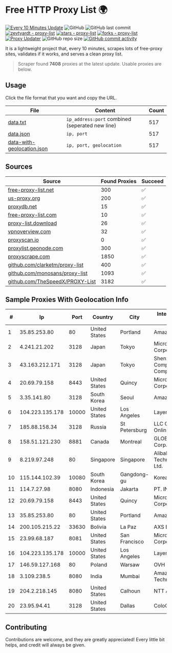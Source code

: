 
# Free HTTP Proxy List 🌍

[![Every 10 Minutes Update](https://github.com/mertguvencli/http-proxy-list/actions/workflows/main.yml/badge.svg?branch=main)](https://github.com/mertguvencli/http-proxy-list/actions/workflows/main.yml)
![GitHub](https://img.shields.io/github/license/mertguvencli/http-proxy-list)
![GitHub last commit](https://img.shields.io/github/last-commit/mertguvencli/http-proxy-list)
[![zevtyardt - proxy-list](https://img.shields.io/static/v1?label=zevtyardt&message=proxy-list&color=blue&logo=github)](https://github.com/zevtyardt/proxy-list "Go to GitHub repo")
[![stars - proxy-list](https://img.shields.io/github/stars/zevtyardt/proxy-list?style=social)](https://github.com/zevtyardt/proxy-list)
[![forks - proxy-list](https://img.shields.io/github/forks/zevtyardt/proxy-list?style=social)](https://github.com/zevtyardt/proxy-list)
[![Proxy Updater](https://github.com/zevtyardt/proxy-list/workflows/Proxy%20Updater/badge.svg)](https://github.com/zevtyardt/proxy-list/actions?query=workflow:"Proxy+Updater")
![GitHub repo size](https://img.shields.io/github/repo-size/zevtyardt/proxy-list)
[![GitHub commit activity](https://img.shields.io/github/commit-activity/m/zevtyardt/proxy-list?logo=commits)](https://github.com/zevtyardt/proxy-list/commits/main)

It is a lightweight project that, every 10 minutes, scrapes lots of free-proxy sites, validates if it works, and serves a clean proxy list.

> Scraper found **7408** proxies at the latest update. Usable proxies are below.

## Usage

Click the file format that you want and copy the URL.

|File|Content|Count|
|----|-------|-----|
|[data.txt](https://raw.githubusercontent.com/mertguvencli/http-proxy-list/main/proxy-list/data.txt)|`ip_address:port` combined (seperated new line)|517|
|[data.json](https://raw.githubusercontent.com/mertguvencli/http-proxy-list/main/proxy-list/data.json)|`ip, port`|517|
|[data-with-geolocation.json](https://raw.githubusercontent.com/mertguvencli/http-proxy-list/main/proxy-list/data-with-geolocation.json)|`ip, port, geolocation`|517|

## Sources

|Source|Found Proxies|Succeed|
|------|-------------|-------|
|[free-proxy-list.net](https://free-proxy-list.net)|300|✅|
|[us-proxy.org](https://www.us-proxy.org)|200|✅|
|[proxydb.net](http://proxydb.net)|15|✅|
|[free-proxy-list.com](https://free-proxy-list.com/?page=&port=&type%5B%5D=http&type%5B%5D=https&up_time=0&search=Search)|10|✅|
|[proxy-list.download](https://www.proxy-list.download/HTTP)|26|✅|
|[vpnoverview.com](https://vpnoverview.com/privacy/anonymous-browsing/free-proxy-servers)|32|✅|
|[proxyscan.io](https://www.proxyscan.io)|0|✅|
|[proxylist.geonode.com](https://proxylist.geonode.com/api/proxy-list?limit=300&page=1&sort_by=lastChecked&sort_type=desc&protocols=http,https)|300|✅|
|[proxyscrape.com](https://api.proxyscrape.com/v2/?request=displayproxies&protocol=http&timeout=10000&country=all&ssl=all&anonymity=all)|1850|✅|
|[github.com/clarketm/proxy-list](https://raw.githubusercontent.com/clarketm/proxy-list/master/proxy-list-raw.txt)|400|✅|
|[github.com/monosans/proxy-list](https://raw.githubusercontent.com/monosans/proxy-list/main/proxies/http.txt)|1093|✅|
|[github.com/TheSpeedX/PROXY-List](https://raw.githubusercontent.com/TheSpeedX/PROXY-List/master/http.txt)|3182|✅|


## Sample Proxies With Geolocation Info

|#|Ip|Port|Country|City|Internet Service Provider|
|-|--|----|-------|----|-------------------------|
|1|35.85.253.80|80|United States|Portland|Amazon.com, Inc.|
|2|4.241.21.202|3128|Japan|Tokyo|Microsoft Corporation|
|3|43.163.212.171|3128|Japan|Tokyo|Shenzhen Tencent Computer Systems Company Limited|
|4|20.69.79.158|8443|United States|Quincy|Microsoft Corporation|
|5|3.35.141.80|3128|South Korea|Seoul|Amazon.com, Inc.|
|6|104.223.135.178|10000|United States|Los Angeles|LayerHost|
|7|185.88.158.34|3128|Russia|St Petersburg|LLC Country Online|
|8|158.51.121.230|8881|Canada|Montreal|GLOBALTELEHOST Corp.|
|9|8.219.97.248|80|Singapore|Singapore|Alibaba (US) Technology Co., Ltd.|
|10|115.144.102.39|10080|South Korea|Gangdong-gu|Korea Telecom|
|11|114.7.27.98|8080|Indonesia|Jakarta|PT. INDOSAT Tbk|
|12|20.69.79.158|8443|United States|Quincy|Microsoft Corporation|
|13|35.85.253.80|80|United States|Portland|Amazon.com, Inc.|
|14|200.105.215.22|33630|Bolivia|La Paz|AXS Bolivia S. A.|
|15|23.99.68.187|8081|United States|San Francisco|Microsoft Corporation|
|16|104.223.135.178|10000|United States|Los Angeles|LayerHost|
|17|146.59.127.168|80|Poland|Warsaw|OVH SAS|
|18|3.109.238.5|8080|India|Mumbai|Amazon Technologies Inc.|
|19|204.2.218.145|8080|United States|Calhoun|NTT America, Inc.|
|20|23.95.94.41|3128|United States|Dallas|ColoCrossing|



## Contributing

Contributions are welcome, and they are greatly appreciated! Every
little bit helps, and credit will always be given.

